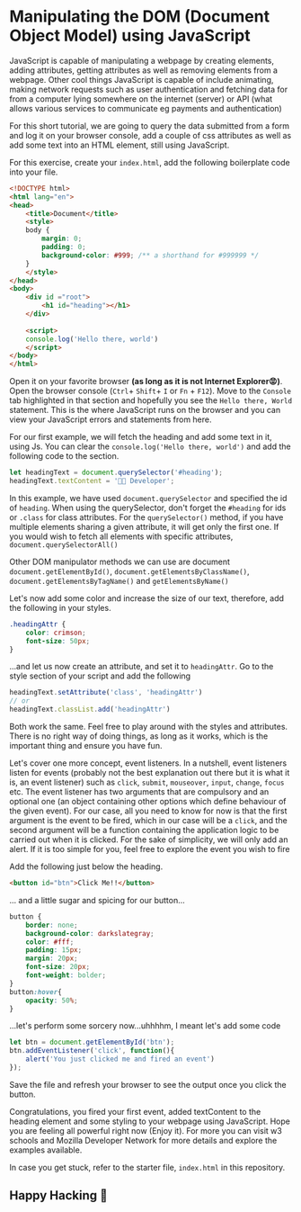# Manipulating the DOM (Document Object Model) using JavaScript

JavaScript is capable of manipulating a webpage by creating elements, adding attributes, getting attributes as well as removing elements from a webpage. Other cool things JavaScript is capable of include animating, making network requests such as user authentication and fetching data for from a computer lying somewhere on the internet (server) or API (what allows various services to communicate eg payments and authentication)

For this short tutorial, we are going to query the data submitted from a form and log it on your browser console, add a couple of css attributes as well as add some text into an HTML element, still using JavaScript.

For this exercise, create your `index.html`, add the following boilerplate code into your file.
```html
<!DOCTYPE html>
<html lang="en">
<head>
    <title>Document</title>
    <style>
    body {
        margin: 0;
        padding: 0;
        background-color: #999; /** a shorthand for #999999 */
    }
    </style>
</head>
<body>
    <div id ="root">
        <h1 id="heading"></h1>
    </div> 
      
    <script>
    console.log('Hello there, world')
    </script>
</body>
</html>
```

 Open it on your favorite browser **(as long as it is not Internet Explorer😡)**. Open the browser console (`Ctrl`+ `Shift`+ `I` or `Fn` + `F12`). Move to the `Console` tab highlighted in that section and hopefully you see the `Hello there, World` statement. This is the where JavaScript runs on the browser and you can view your JavaScript errors and statements from here.

For our first example, we will fetch the heading and add some text in it, using Js. You can clear the `console.log('Hello there, world')` and add the following code to the section. 

```javascript
let headingText = document.querySelector('#heading');
headingText.textContent = '🐱‍👤 Developer';
```
In this example, we have used `document.querySelector` and specified the id of `heading`. When using the querySelector, don't forget the `#heading` for ids or `.class` for class attributes. For the  `querySelector()` method, if you have multiple elements sharing a given attribute, it will get only the first one. If you would wish to fetch all elements with specific attributes, `document.querySelectorAll()`

Other DOM manipulator methods we can use are document `document.getElementById()`, `document.getElementsByClassName()`, `document.getElementsByTagName()` and `getElementsByName()`

Let's now add some color and increase the size of our text, therefore, add the following in your styles.

```css
.headingAttr {
    color: crimson;
    font-size: 50px;
}
```
...and let us now create an attribute, and set it to `headingAttr`. Go to the style section of your script and add the following 

```javascript
headingText.setAttribute('class', 'headingAttr')
// or
headingText.classList.add('headingAttr')
```

Both work the same. Feel free to play around with the styles and attributes. There is no right way of doing things, as long as it works, which is the important thing and ensure you have fun.

Let's cover one more concept, event listeners. In a nutshell, event listeners listen for events (probably not the best explanation out there but it is what it is, an event listener) such as `click`, `submit`, `mouseover`, `input`, `change`, `focus` etc. The event listener has two arguments that are compulsory and an optional one (an object containing other options which define behaviour of the given event). For our case, all you need to know for now is that the first argument is the event to be fired, which in our case will be a `click`, and the second argument will be a function containing the application logic to be carried out when it is clicked. For the sake of simplicity, we will only add an alert. If it is too simple for you, feel free to explore the event you wish to fire

Add the following just below the heading.

```html
<button id="btn">Click Me!!</button>
```

... and a little sugar and spicing for our button...

```css
button {
    border: none;
    background-color: darkslategray;
    color: #fff;
    padding: 15px;
    margin: 20px;
    font-size: 20px;
    font-weight: bolder;
}
button:hover{
    opacity: 50%;
}
```
...let's perform some sorcery now...uhhhhm, I meant let's add some code 

```javascript
let btn = document.getElementById('btn');
btn.addEventListener('click', function(){
    alert('You just clicked me and fired an event')
});
```

Save the file and refresh your browser to see the output once you click the button.

Congratulations, you fired your first event, added textContent to the heading element and some styling to your webpage using JavaScript. Hope you are feeling all powerful right now (Enjoy it). For more you can visit w3 schools and Mozilla Developer Network for more details and explore the examples available.

In case you get stuck, refer to the starter file, `index.html` in this repository.

## Happy Hacking 🥳